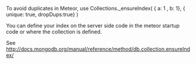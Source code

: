 To avoid duplicates in Meteor, use Collections._ensureIndex( { a: 1 , b: 1}, { unique: true, dropDups:true} )

You can define your index on the server side code in the meteor startup code or where the collection is defined.

See http://docs.mongodb.org/manual/reference/method/db.collection.ensureIndex/

